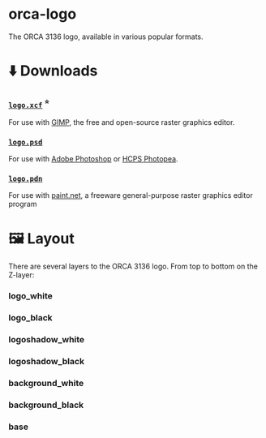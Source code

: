 # orca-logo
The ORCA 3136 logo, available in various popular formats.

# ⬇️ Downloads
### [`logo.xcf`](https://github.com/davidddisjesus/orca-logo/) <sup>⭐</sup>
For use with [GIMP](https://www.gimp.org/), the free and open-source raster graphics editor.
### [`logo.psd`](https://github.com/davidddisjesus/orca-logo/)
For use with [Adobe Photoshop](https://www.adobe.com/products/photoshop.html) or [HCPS Photopea](https://script.google.com/a/macros/students.hcps.us/s/AKfycbxsSm2E2WK52DKr6DoIntrbwnFhvJmNlsHZQd_OrjWb6h99M2EJ61qUaA/exec).
### [`logo.pdn`](https://github.com/davidddisjesus/orca-logo/)
For use with [paint.net](https://www.getpaint.net/), a freeware general-purpose raster graphics editor program

# 🖼️ Layout
There are several layers to the ORCA 3136 logo. From top to bottom on the Z-layer:

### logo_white

### logo_black

### logoshadow_white

### logoshadow_black

### background_white

### background_black

### base